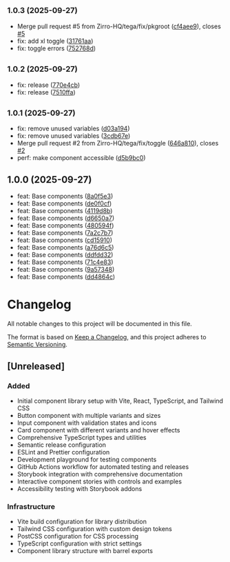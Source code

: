 ## <small>1.0.3 (2025-09-27)</small>

* Merge pull request #5 from Zirro-HQ/tega/fix/pkgroot ([cf4aee9](https://github.com/Zirro-HQ/zirro-web-components/commit/cf4aee9)), closes [#5](https://github.com/Zirro-HQ/zirro-web-components/issues/5)
* fix: add xl toggle ([31761aa](https://github.com/Zirro-HQ/zirro-web-components/commit/31761aa))
* fix: toggle errors ([752768d](https://github.com/Zirro-HQ/zirro-web-components/commit/752768d))

## <small>1.0.2 (2025-09-27)</small>

* fix: release ([770e4cb](https://github.com/Zirro-HQ/zirro-web-components/commit/770e4cb))
* fix: release ([7510ffa](https://github.com/Zirro-HQ/zirro-web-components/commit/7510ffa))

## <small>1.0.1 (2025-09-27)</small>

* fix: remove unused variables ([d03a194](https://github.com/Zirro-HQ/zirro-web-components/commit/d03a194))
* fix: remove unused variables ([3cdb67e](https://github.com/Zirro-HQ/zirro-web-components/commit/3cdb67e))
* Merge pull request #2 from Zirro-HQ/tega/fix/toggle ([646a810](https://github.com/Zirro-HQ/zirro-web-components/commit/646a810)), closes [#2](https://github.com/Zirro-HQ/zirro-web-components/issues/2)
* perf: make component accessible ([d5b9bc0](https://github.com/Zirro-HQ/zirro-web-components/commit/d5b9bc0))

## 1.0.0 (2025-09-27)

* feat: Base components ([8a0f5e3](https://github.com/Zirro-HQ/zirro-web-components/commit/8a0f5e3))
* feat: Base components ([de0f0cf](https://github.com/Zirro-HQ/zirro-web-components/commit/de0f0cf))
* feat: Base components ([4119d8b](https://github.com/Zirro-HQ/zirro-web-components/commit/4119d8b))
* feat: Base components ([d6650a7](https://github.com/Zirro-HQ/zirro-web-components/commit/d6650a7))
* feat: Base components ([480594f](https://github.com/Zirro-HQ/zirro-web-components/commit/480594f))
* feat: Base components ([7a2c7b7](https://github.com/Zirro-HQ/zirro-web-components/commit/7a2c7b7))
* feat: Base components ([cd15910](https://github.com/Zirro-HQ/zirro-web-components/commit/cd15910))
* feat: Base components ([a76d6c5](https://github.com/Zirro-HQ/zirro-web-components/commit/a76d6c5))
* feat: Base components ([ddfdd32](https://github.com/Zirro-HQ/zirro-web-components/commit/ddfdd32))
* feat: Base components ([71c4e83](https://github.com/Zirro-HQ/zirro-web-components/commit/71c4e83))
* feat: Base components ([9a57348](https://github.com/Zirro-HQ/zirro-web-components/commit/9a57348))
* feat: Base components ([dd4864c](https://github.com/Zirro-HQ/zirro-web-components/commit/dd4864c))

# Changelog

All notable changes to this project will be documented in this file.

The format is based on [Keep a Changelog](https://keepachangelog.com/en/1.0.0/),
and this project adheres to [Semantic Versioning](https://semver.org/spec/v2.0.0.html).

## [Unreleased]

### Added

- Initial component library setup with Vite, React, TypeScript, and Tailwind CSS
- Button component with multiple variants and sizes
- Input component with validation states and icons
- Card component with different variants and hover effects
- Comprehensive TypeScript types and utilities
- Semantic release configuration
- ESLint and Prettier configuration
- Development playground for testing components
- GitHub Actions workflow for automated testing and releases
- Storybook integration with comprehensive documentation
- Interactive component stories with controls and examples
- Accessibility testing with Storybook addons

### Infrastructure

- Vite build configuration for library distribution
- Tailwind CSS configuration with custom design tokens
- PostCSS configuration for CSS processing
- TypeScript configuration with strict settings
- Component library structure with barrel exports
